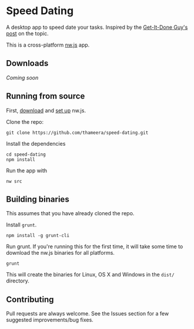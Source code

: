 # Speed Dating

A desktop app to speed date your tasks. Inspired by the [Get-It-Done Guy's post](http://www.quickanddirtytips.com/productivity/organization/stop-procrastinating-by-speed-dating-your-tasks?page=all) on the topic.

This is a cross-platform [nw.js](https://github.com/nwjs/nw.js) app.

## Downloads

_Coming soon_

## Running from source

First, [download](https://github.com/nwjs/nw.js#downloads) and [set up](https://github.com/nwjs/nw.js/wiki/How-to-run-apps) nw.js.

Clone the repo:

    git clone https://github.com/thameera/speed-dating.git

Install the dependencies

    cd speed-dating
    npm install

Run the app with

    nw src

## Building binaries

This assumes that you have already cloned the repo.

Install `grunt`.

    npm install -g grunt-cli

Run grunt. If you're running this for the first time, it will take some time to download the nw.js binaries for all platforms.

    grunt

This will create the binaries for Linux, OS X and Windows in the `dist/` directory.

## Contributing

Pull requests are always welcome. See the Issues section for a few suggested improvements/bug fixes.

